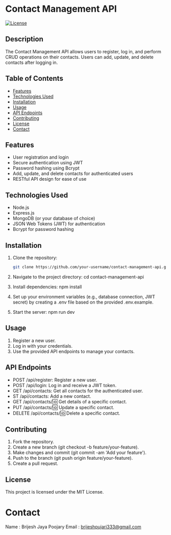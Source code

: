 # Contact Management API

[![License](https://img.shields.io/badge/license-MIT-blue.svg)](LICENSE)

## Description

The Contact Management API allows users to register, log in, and perform CRUD operations on their contacts. Users can add, update, and delete contacts after logging in.

## Table of Contents

- [Features](#features)
- [Technologies Used](#technologies-used)
- [Installation](#installation)
- [Usage](#usage)
- [API Endpoints](#api-endpoints)
- [Contributing](#contributing)
- [License](#license)
- [Contact](#contact)

## Features

- User registration and login
- Secure authentication using JWT
- Password hashing using Bcrypt
- Add, update, and delete contacts for authenticated users
- RESTful API design for ease of use

## Technologies Used

- Node.js
- Express.js
- MongoDB (or your database of choice)
- JSON Web Tokens (JWT) for authentication
- Bcrypt for password hashing

## Installation

1. Clone the repository:
   ```bash
   git clone https://github.com/your-username/contact-management-api.git

2. Navigate to the project directory:
   cd contact-management-api

3. Install dependencies:
   npm install

4. Set up your environment variables (e.g., database connection, JWT secret) by creating a .env file based on the provided .env.example.

5. Start the server:
   npm run dev

## Usage

1. Register a new user.
2. Log in with your credentials.
3. Use the provided API endpoints to manage your contacts.

## API Endpoints

* POST /api/register: Register a new user.
* POST /api/login: Log in and receive a JWT token.
* GET /api/contacts: Get all contacts for the authenticated user.
* ST /api/contacts: Add a new contact.
* GET /api/contacts/:id: Get details of a specific contact.
* PUT /api/contacts/:id: Update a specific contact.
* DELETE /api/contacts/:id: Delete a specific contact.

## Contributing

1. Fork the repository.
2. Create a new branch (git checkout -b feature/your-feature).
3. Make changes and commit (git commit -am 'Add your feature').
4. Push to the branch (git push origin feature/your-feature).
5. Create a pull request.

## License

This project is licensed under the MIT License.

# Contact

Name : Brijesh Jaya Poojary
Email : brijeshpujari333@gmail.com
